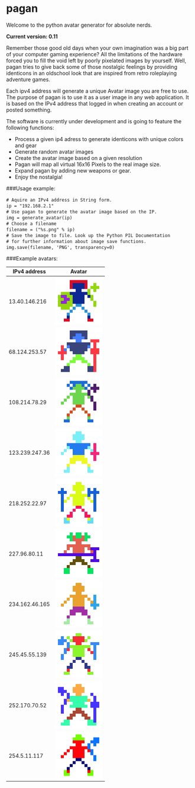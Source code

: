pagan
=====

Welcome to the python avatar generator for absolute nerds.

**Current version: 0.11**

Remember those good old days when your own imagination was a big part of your
computer gaming experience? All the limitations of the hardware forced you to
fill the void left by poorly pixelated images by yourself. Well, pagan tries to
give back some of those nostalgic feelings by providing identicons in an
oldschool look that are inspired from retro roleplaying adventure games.

Each ipv4 address will generate a unique Avatar image you are free to use. The purpose
of pagan is to use it as a user image in any web application. It is based on the
IPv4 address that logged in when creating an account or posted something.

The software is currently under development and is going to feature the following functions:

* Process a given ip4 adress to generate identicons with unique colors and gear
* Generate random avatar images
* Create the avatar image based on a given resolution
* Pagan will map all virtual 16x16 Pixels to the real image size.
* Expand pagan by adding new weapons or gear.
* Enjoy the nostalgia!

###Usage example:

    # Aquire an IPv4 address in String form.
    ip = "192.168.2.1"
    # Use pagan to generate the avatar image based on the IP.
    img = generate_avatar(ip)
    # Choose a filename
    filename = ("%s.png" % ip)
    # Save the image to file. Look up the Python PIL Documentation
    # for further information about image save functions.
    img.save(filename, 'PNG', transparency=0)


###Example avatars:

IPv4 address  | Avatar
------------- | -------------
13.40.146.216  | ![13.40.146.216](/images/13.40.146.216.png)
68.124.253.57 | ![68.124.253.57](/images/68.124.253.57.png)
108.214.78.29 | ![108.214.78.29](/images/108.214.78.29.png)
123.239.247.36 | ![123.239.247.36](/images/123.239.247.36.png)
218.252.22.97 | ![218.252.22.97](/images/218.252.22.97.png)
227.96.80.11 | ![227.96.80.11](/images/227.96.80.11.png)
234.162.46.165 | ![234.162.46.165](/images/234.162.46.165.png)
245.45.55.139 | ![245.45.55.139](/images/245.45.55.139.png)
252.170.70.52 | ![252.170.70.52](/images/252.170.70.52.png)
254.5.11.117 | ![254.5.11.117](/images/254.5.11.117.png)

